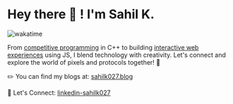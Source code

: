 #  Hey there 👋 ! I'm Sahil K.
![wakatime](https://wakatime.com/badge/user/bd368bb8-3ce0-4454-af90-46861e91e98c.svg)

From [competitive programming](https://leetcode.com/u/sahil_k_027/) in C++ to building [interactive web experiences](https://github.com/SahilK-027/0x7444ff) using JS, I blend technology with creativity. Let's connect and explore the world of pixels and protocols together! 🚀

✏️ You can find my blogs at: [sahilk027.blog](https://www.sahilk027.blog/)

🔗 Let's Connect: [linkedin-sahilk027](https://www.linkedin.com/in/sahilk027/)
